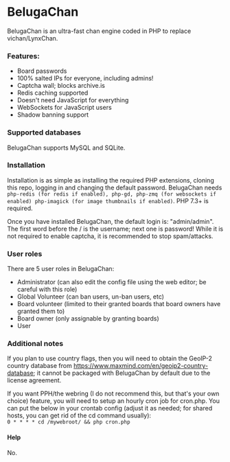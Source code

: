 # BelugaChan   
BelugaChan is an ultra-fast chan engine coded in PHP to replace vichan/LynxChan. 

### Features:
 - Board passwords
 - 100% salted IPs for everyone, including admins!
 - Captcha wall; blocks archive.is
 - Redis caching supported
 - Doesn't need JavaScript for everything
 - WebSockets for JavaScript users
 - Shadow banning support
### Supported databases
BelugaChan supports MySQL and SQLite. 
### Installation
Installation is as simple as installing the required PHP extensions, cloning this repo, logging in and changing the default password.
BelugaChan needs ``php-redis (for redis if enabled), php-gd, php-zmq (for websockets if enabled) php-imagick (for image thumbnails if enabled)``. PHP 7.3+ is required.

Once you have installed BelugaChan, the default login is: "admin/admin". The first word before the / is the username; next one is password!
While it is not required to enable captcha, it is recommended to stop spam/attacks.
### User roles
There are 5 user roles in BelugaChan:
 - Administrator (can also edit the config file using the web editor; be careful with this role)
 - Global Volunteer (can ban users, un-ban users, etc)
 - Board volunteer (limited to their granted boards that board owners have granted them to)
 - Board owner (only assignable by granting boards) 
 - User
### Additional notes
If you plan to use country flags, then you will need to obtain the GeoIP-2 country database from <https://www.maxmind.com/en/geoip2-country-database>; it cannot be packaged with BelugaChan by default due to the license agreement.

If you want PPH/the webring (I do not recommend this, but that's your own choice) feature, you will need to setup an hourly cron job for cron.php. You can put the below in your crontab config (adjust it as needed; for shared hosts, you can get rid of the cd command usually):  
`0 * * * * cd /mywebroot/ && php cron.php`
#### Help
No.
